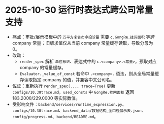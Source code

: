 # 2025-10-30 运行时表达式跨公司常量支持
- 痛点：审批/展示模板中的 `万平方米省市净投诉量` 需要 `c.GongRe.挂网面积` 等跨 company 常量；旧版求值仅从当前 company 常量缓存读取，导致分母为 0。
- 改动：
  - `render_spec` 解析 `单位标识`、表达式中的 `c.<company>.<常量>`，预取对应 company 的常量缓存。
  - `Evaluator._value_of_const` 若命中 `.<company>.` 语法，则从全局常量缓存读取指定 company 的值，并兼容中文公司名。
- 佐证：重新执行 `render_spec(..., trace=True)` 更新 `configs/10.30trace.md`，`used_consts` 中 `GongRe.挂网面积` 返回 183.2000/229.0000 等实际数值。
- 受影响文件：`backend/services/runtime_expression.py`、`configs/10.30trace.md`、`backend_data/数据结构_全口径展示表.json`、`config/progress.md`、`backend/README.md`。